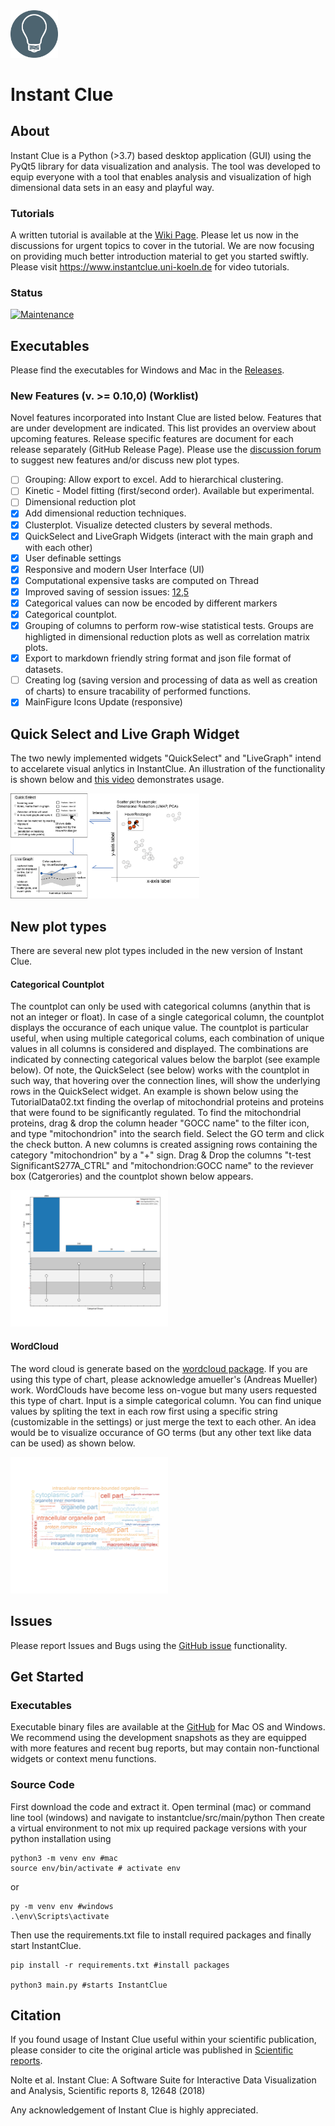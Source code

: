 

<img src="/img/logo.png" height="15%" width="15%">

# Instant Clue

## About

Instant Clue is a Python (>3.7) based desktop application (GUI) using the PyQt5 library for data visualization and analysis.
The tool was developed to equip everyone with a tool that enables analysis and visualization of high dimensional data sets in an easy and playful way.

### Tutorials

A written tutorial is available at the [Wiki Page](https://github.com/hnolCol/instantclue/wiki). Please let us now in the discussions for urgent topics to cover in the tutorial. We are now focusing on providing much better introduction material to get you started swiftly. Please visit https://www.instantclue.uni-koeln.de for video tutorials.

### Status

[![Maintenance](https://img.shields.io/badge/Maintained%3F-yes-green.svg)](https://GitHub.com/Naereen/StrapDown.js/graphs/commit-activity)

## Executables 

Please find the executables for Windows and Mac in the [Releases](https://github.com/hnolCol/instantclue/releases).

### New Features (v. >= 0.10,0) (Worklist)

Novel features incorporated into Instant Clue are listed below. Features that are under development are indicated.
This list provides an overview about upcoming features. Release specific features are document for each release separately (GitHub Release Page).
Please use the [discussion forum](https://github.com/hnolCol/instantclue/discussions) to suggest new features and/or discuss new plot types.

- [ ] Grouping: Allow export to excel. Add to hierarchical clustering. 
- [ ] Kinetic - Model fitting (first/second order). Available but experimental.
- [ ] Dimensional reduction plot
- [x] Add dimensional reduction techniques.
- [x] Clusterplot. Visualize detected clusters by several methods.
- [x] QuickSelect and LiveGraph Widgets (interact with the main graph and with each other)
- [x] User definable settings
- [x] Responsive and modern User Interface (UI)
- [x] Computational expensive tasks are computed on Thread 
- [x] Improved saving of session issues: [12](https://github.com/hnolCol/instantclue/issues/12),[5](https://github.com/hnolCol/instantclue/issues/5)
- [x] Categorical values can now be encoded by different markers
- [x] Categorical countplot. 
- [x] Grouping of columns to perform row-wise statistical tests. Groups are highligted in dimensional reduction plots as well as correlation matrix plots.
- [x] Export to markdown friendly string format and json file format of datasets.
- [ ] Creating log (saving version and processing of data as well as creation of charts) to ensure tracability of performed functions.
- [x] MainFigure Icons Update (responsive)

## Quick Select and Live Graph Widget

The two newly implemented widgets "QuickSelect" and "LiveGraph" intend to accelarete visual anlytics in InstantClue. An illustration of the functionality is shown below and [this video]() demonstrates usage. 

<img src="/img/QuickSelectLiveGraph.png" width="60%">

## New plot types

There are several new plot types included in the new version of Instant Clue.

#### Categorical Countplot

The countplot can only be used with categorical columns (anythin that is not an integer or float). In case of a single categorical column, the countplot displays the occurance of each unique value. The countplot is particular useful, when using multiple categorical colums, each combination of unique values in all columns is considered and displayed. The combinations are indicated by connecting categorical values below the barplot (see example below). Of note, the QuickSelect (see below) works with the countplot in such way, that hovering over the connection lines, will show the underlying rows in the QuickSelect widget.
An example is shown below using the TutorialData02.txt finding the overlap of mitochondrial proteins and proteins that were found to be significantly regulated. To find the mitochondrial proteins, drag & drop the column header "GOCC name" to the filter icon, and type "mitochondrion" into the search field. Select the GO term and click the check button. A new columns is created assigning rows containing the category "mitochondrion" by a "+" sign. Drag & Drop the columns "t-test SignificantS277A_CTRL" and "mitochondrion:GOCC name" to the reviever box (Catgerories) and the countplot shown below appears.

<img src="/img/countplot.png" width="50%">

#### WordCloud

The word cloud is generate based on the [wordcloud package](https://github.com/amueller/word_cloud). If you are using this type of chart, please acknowledge amueller's (Andreas Mueller) work. WordClouds have become less on-vogue but many users requested this type of chart. Input is a simple categorical column. You can find unique values by spliting the text in each row first using a specific string (customizable in the settings) or just merge the text to each other. An idea would be to visualize occurance of GO terms (but any other text like data can be used) as shown below. 

<img src="/img/wordcloud.png" width="50%">

## Issues

Please report Issues and Bugs using the [GitHub issue](https://github.com/hnolCol/instantclue/issues) functionality.
 
## Get Started 

### Executables

Executable binary files are available at the [GitHub](https://github.com/hnolCol/instantclue/releases) for Mac OS and Windows.
We recommend using the development snapshots as they are equipped with more features and recent bug reports, but may contain non-functional widgets or context menu functions.

### Source Code
First download the code and extract it. Open terminal (mac) or command line tool (windows) and navigate to instantclue/src/main/python
Then create a virtual environment to not mix up required package versions with your python installation using 

```
python3 -m venv env #mac 
source env/bin/activate # activate env
```
or 
```
py -m venv env #windows
.\env\Scripts\activate
```
Then use the requirements.txt file to install required packages and finally start InstantClue.

```
pip install -r requirements.txt #install packages

python3 main.py #starts InstantClue
```

## Citation

If you found usage of Instant Clue useful within your scientific publication, please consider to cite the original article was published in [Scientific reports](https://www.nature.com/articles/s41598-018-31154-6).

Nolte et al. Instant Clue: A Software Suite for Interactive Data Visualization and Analysis, Scientific reports 8, 12648 (2018)

Any acknowledgement of Instant Clue is highly appreciated. 


